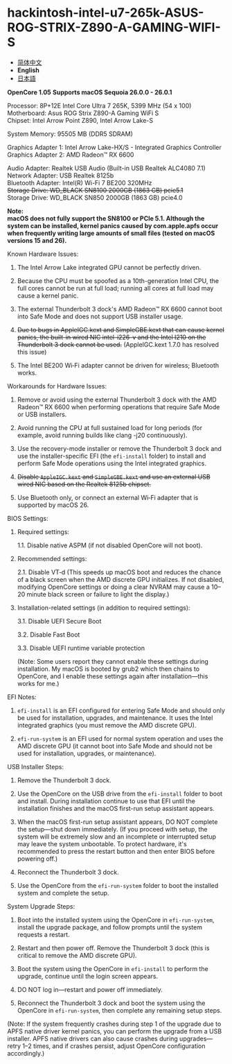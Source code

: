 # hackintosh-intel-u7-265k-ASUS-ROG-STRIX-Z890-A-GAMING-WIFI-S

- [简体中文](/./README.md)
- **English**
- [日本語](/.github/README-ja.md)


**OpenCore 1.05**
**Supports macOS Sequoia 26.0.0 - 26.0.1**

Processor: 8P+12E Intel Core Ultra 7 265K, 5399 MHz (54 x 100)  
Motherboard: Asus ROG Strix Z890-A Gaming WiFi S  
Chipset: Intel Arrow Point Z890, Intel Arrow Lake-S  

System Memory: 95505 MB (DDR5 SDRAM)  

Graphics Adapter 1: Intel Arrow Lake-HX/S - Integrated Graphics Controller  
Graphics Adapter 2: AMD Radeon™ RX 6600  

Audio Adapter: Realtek USB Audio (Built-in USB Realtek ALC4080 7.1)  
Network Adapter: USB Realtek 8125b  
Bluetooth Adapter: Intel(R) Wi-Fi 7 BE200 320MHz  
~~Storage Drive: WD_BLACK SN8100 2000GB (1863 GB) pcie5.1~~  
Storage Drive: WD_BLACK SN850 2000GB (1863 GB) pcie4.0  

**Note:**  
**macOS does not fully support the SN8100 or PCIe 5.1. Although the system can be installed, kernel panics caused by com.apple.apfs occur when frequently writing large amounts of small files (tested on macOS versions 15 and 26).**  

Known Hardware Issues:

1. The Intel Arrow Lake integrated GPU cannot be perfectly driven.

2. Because the CPU must be spoofed as a 10th-generation Intel CPU, the full cores cannot be run at full load; running all cores at full load may cause a kernel panic.

3. The external Thunderbolt 3 dock's AMD Radeon™ RX 6600 cannot boot into Safe Mode and does not support USB installer usage.

4. ~~Due to bugs in AppleIGC.kext and SimpleGBE.kext that can cause kernel panics, the built-in wired NIC intel-i226-v and the Intel I210 on the~~ ~~Thunderbolt 3 dock cannot be used.~~ (AppleIGC.kext 1.7.0 has resolved this issue)  

5. The Intel BE200 Wi‑Fi adapter cannot be driven for wireless; Bluetooth works.


Workarounds for Hardware Issues:

1. Remove or avoid using the external Thunderbolt 3 dock with the AMD Radeon™ RX 6600 when performing operations that require Safe Mode or USB installers.

2. Avoid running the CPU at full sustained load for long periods (for example, avoid running builds like clang -j20 continuously).

3. Use the recovery-mode installer or remove the Thunderbolt 3 dock and use the installer-specific EFI (the `efi-install` folder) to install and perform Safe Mode operations using the Intel integrated graphics.

4. ~~Disable `AppleIGC.kext` and `SimpleGBE.kext` and use an external USB wired NIC based on the Realtek 8125b chipset.~~

5. Use Bluetooth only, or connect an external Wi‑Fi adapter that is supported by macOS 26.


BIOS Settings:

1. Required settings:

    1.1. Disable native ASPM (if not disabled OpenCore will not boot).

2. Recommended settings:

    2.1. Disable VT‑d
        (This speeds up macOS boot and reduces the chance of a black screen when the AMD discrete GPU initializes. If not disabled, modifying OpenCore settings or doing a clear NVRAM may cause a 10–20 minute black screen or failure to light the display.)

3. Installation-related settings (in addition to required settings):

    3.1. Disable UEFI Secure Boot

    3.2. Disable Fast Boot

    3.3. Disable UEFI runtime variable protection

    (Note: Some users report they cannot enable these settings during installation. My macOS is booted by grub2 which then chains to OpenCore, and I enable these settings again after installation—this works for me.)


EFI Notes:

1. `efi-install` is an EFI configured for entering Safe Mode and should only be used for installation, upgrades, and maintenance. It uses the Intel integrated graphics (you must remove the AMD discrete GPU).

2. `efi-run-system` is an EFI used for normal system operation and uses the AMD discrete GPU (it cannot boot into Safe Mode and should not be used for installation, upgrades, or maintenance).


USB Installer Steps:

1. Remove the Thunderbolt 3 dock.

2. Use the OpenCore on the USB drive from the `efi-install` folder to boot and install. During installation continue to use that EFI until the installation finishes and the macOS first-run setup assistant appears.

3. When the macOS first-run setup assistant appears, DO NOT complete the setup—shut down immediately.
    (If you proceed with setup, the system will be extremely slow and an incomplete or interrupted setup may leave the system unbootable. To protect hardware, it's recommended to press the restart button and then enter BIOS before powering off.)

4. Reconnect the Thunderbolt 3 dock.

5. Use the OpenCore from the `efi-run-system` folder to boot the installed system and complete the setup.


System Upgrade Steps:

1. Boot into the installed system using the OpenCore in `efi-run-system`, install the upgrade package, and follow prompts until the system requests a restart.

2. Restart and then power off. Remove the Thunderbolt 3 dock (this is critical to remove the AMD discrete GPU).

3. Boot the system using the OpenCore in `efi-install` to perform the upgrade, continue until the login screen appears.

4. DO NOT log in—restart and power off immediately.

5. Reconnect the Thunderbolt 3 dock and boot the system using the OpenCore in `efi-run-system`, then complete any remaining setup steps.

(Note: If the system frequently crashes during step 1 of the upgrade due to APFS native driver kernel panics, you can perform the upgrade from a USB installer. APFS native drivers can also cause crashes during upgrades—retry 1–2 times, and if crashes persist, adjust OpenCore configuration accordingly.)
